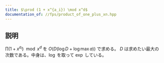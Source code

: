 ```yaml
---
title: $\prod (1 + x^{a_i}) \mod x^d$
documentation_of: //fps/product_of_one_plus_xn.hpp
---
```


## 説明

$\prod (1 + x^{a_i}) \mod x^d$ を $O(D(\log D + \log \max a))$ で求める。 $D$ は求めたい最大の次数である。中身は、$\log$ を取って $\exp$ している。